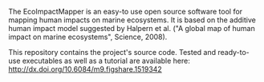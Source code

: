 The EcoImpactMapper is an easy-to use open source software tool for mapping human impacts on marine ecosystems. It is based on the additive human impact model suggested by Halpern et al. ("A global map of human impact on marine ecosystems", Science, 2008).

This repository contains the project's source code. Tested and ready-to-use executables as well as a tutorial are available here: http://dx.doi.org/10.6084/m9.figshare.1519342
